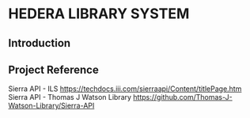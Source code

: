  # HEDERA LIBRARY SYSTEM
 
 ## Introduction
 
 ## Project Reference
 Sierra API - ILS
 https://techdocs.iii.com/sierraapi/Content/titlePage.htm
 Sierra API - Thomas J Watson Library
 https://github.com/Thomas-J-Watson-Library/Sierra-API
 

